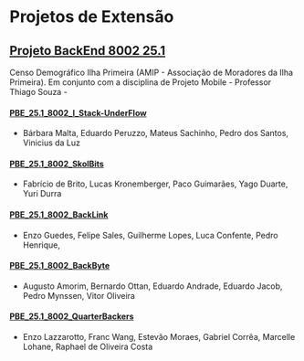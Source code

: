 # Projetos de Extensão 

## [Projeto BackEnd 8002 25.1](https://jonh-carvalho.github.io/PBE_25.1_8002/) 
    
Censo Demográfico Ilha Primeira (AMIP - Associação de Moradores da Ilha Primeira). Em conjunto com a disciplina de Projeto Mobile - Professor Thiago Souza - 

#### [PBE_25.1_8002_I_Stack-UnderFlow](https://github.com/Projetos-de-Extensao/PBE_25.1_8002_Stack-UnderFlow)
- Bárbara Malta, Eduardo Peruzzo, Mateus Sachinho, Pedro dos Santos, Vinicius da Luz

#### [PBE_25.1_8002_SkolBits](https://github.com/Projetos-de-Extensao/PBE_25.1_8002_SkolBits)
- Fabrício de Brito, Lucas Kronemberger, Paco Guimarães, Yago Duarte, Yuri Durra

#### [PBE_25.1_8002_BackLink](https://github.com/Projetos-de-Extensao/PBE_25.1_8002_BackLink)
- Enzo Guedes, Felipe Sales, Guilherme Lopes, Luca Confente, Pedro Henrique,	

#### [PBE_25.1_8002_BackByte](https://github.com/Projetos-de-Extensao/PBE_25.1_8002_IV)
- Augusto Amorim, Bernardo Ottan, Eduardo Andrade, Eduardo Jacob, Pedro Mynssen, Vitor Oliveira	

#### [PBE_25.1_8002_QuarterBackers](https://github.com/Projetos-de-Extensao/PBE_25.1_8002_V)
- Enzo Lazzarotto, Franc Wang, Estevão Moraes, Gabriel Corrêa,  Marcelle Lohane, Raphael de Oliveira Costa 
